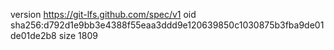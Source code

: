version https://git-lfs.github.com/spec/v1
oid sha256:d792d1e9bb3e4388f55eaa3ddd9e120639850c1030875b3fba9de01de01de2b8
size 1809
